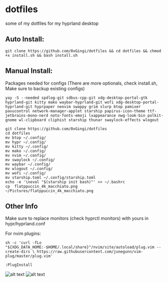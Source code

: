 # dotfiles
some of my dotfiles for my hyprland desktop

## Auto Install: 
```git clone https://github.com/0xGingi/dotfiles && cd dotfiles && chmod +x install.sh && bash install.sh```

## Manual Install:

Packages needed for configs (There are more optionals, check install.sh, Make sure to backup existing configs)
```
yay -S --needed spdlog-git sdbus-cpp-git xdg-desktop-portal-gtk hyprland-git kitty mako waybar-hyprland-git wofi xdg-desktop-portal-hyprland-git hyprpaper neovim swappy grim slurp btop pamixer pavucontrol network-manager-applet starship papirus-icon-theme ttf-jetbrains-mono-nerd noto-fonts-emoji lxappearance nwg-look-bin polkit-gnome wl-clipboard cliphist starship thunar swaylock-effects wlogout 
```
```
git clone https://github.com/0xGingi/dotfiles
cd dotfiles
mv btop ~/.config/
mv hypr ~/.config/
mv kitty ~/.config/
mv mako ~/.config/
mv nvim ~/.config/
mv swaylock ~/.config/
mv waybar ~/.config/
mv wlogout ~/.config/
mv wofi ~/.config/
mv starship.toml ~/.config/starship.toml
echo -e '\neval "$(starship init bash)"' >> ~/.bashrc
cp  flatppuccin_4k_macchiato.png ~/Pictures/flatppuccin_4k_macchiato.png
```
## Other Info
Make sure to replace monitors (check hyprctl monitors) with yours in hypr/hyprland.conf

For nvim plugins:

``` sh -c 'curl -fLo "${XDG_DATA_HOME:-$HOME/.local/share}"/nvim/site/autoload/plug.vim --create-dirs \ https://raw.githubusercontent.com/junegunn/vim-plug/master/plug.vim' ```

```:PlugInstall```

![alt text](https://github.com/0xGingi/dotfiles/blob/main/Screenshots/Desktop.png?raw=true)
![alt text](https://github.com/0xGingi/dotfiles/blob/main/Screenshots/Wofi.png?raw=true)
